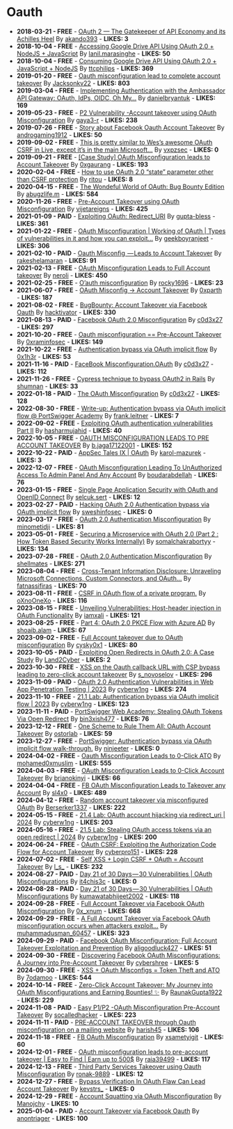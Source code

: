 # Oauth

- **2018-03-21 - FREE** - [OAuth 2 — The Gatekeeper of API Economy and its Achilles Heel](https://medium.com/engineer-infinite-value-from-finite-resources/oauth-2-the-gatekeeper-of-api-economy-and-its-achilles-heel-part-1-40b9af74d115)  By  [akando393](https://medium.com/@akando393) - **LIKES: 3**
- **2018-10-04 - FREE** - [Accessing Google Drive API Using OAuth 2.0 + NodeJS + JavaScript](https://medium.com/@lanil.marasinghe/accessing-google-drive-api-using-oauth-2-0-nodejs-javascript-6b779fe85e01)  By  [lanil.marasinghe](https://medium.com/@lanil.marasinghe) - **LIKES: 50**
- **2018-10-04 - FREE** - [Consuming Google Drive API Using OAuth 2.0 + JavaScript + NodeJS](https://medium.com/@ttcphilips/accessing-google-drive-api-using-oauth-2-0-nodejs-javascript-5283b694e5ba)  By  [ttcphilips](https://medium.com/@ttcphilips) - **LIKES: 369**
- **2019-01-20 - FREE** - [Oauth misconfiguration lead to complete account takeover](https://medium.com/@Jacksonkv22/oauth-misconfiguration-lead-to-complete-account-takeover-c8e4e89a96a)  By  [Jacksonkv22](https://medium.com/@Jacksonkv22) - **LIKES: 803**
- **2019-03-04 - FREE** - [Implementing Authentication with the Ambassador API Gateway: OAuth, IdPs, OIDC, Oh My…](https://blog.getambassador.io/implementing-authentication-with-the-ambassador-api-gateway-oauth-idps-oidc-oh-my-26a1a6d77bb3)  By  [danielbryantuk](https://medium.com/@danielbryantuk) - **LIKES: 169**
- **2019-05-23 - FREE** - [P2 Vulnerability -Account takeover using OAuth Misconfiguration](https://gaya3-r.medium.com/account-takeover-using-oauth-misconfiguration-3fab424317c1)  By  [gaya3-r](https://medium.com/@gaya3-r) - **LIKES: 238**
- **2019-07-26 - FREE** - [Story about Facebook Oauth Account Takeover](https://medium.com/@androgaming1912/story-about-facebook-oauth-account-takeover-6537ff32281b)  By  [androgaming1912](https://medium.com/@androgaming1912) - **LIKES: 50**
- **2019-09-02 - FREE** - [This is pretty similar to Wes’s awesome OAuth CSRF in Live, except it’s in the main Microsoft…](https://medium.com/vxpz/this-is-pretty-similar-to-wess-awesome-oauth-csrf-in-live-except-it-s-in-the-main-microsoft-e661f0072a37)  By  [vxpzsec](https://medium.com/@vxpzsec) - **LIKES: 0**
- **2019-09-21 - FREE** - [[Case Study] OAuth Misconfiguration leads to Account Takeover](https://0xgaurang.medium.com/case-study-oauth-misconfiguration-leads-to-account-takeover-d3621fe8308b)  By  [0xgaurang](https://medium.com/@0xgaurang) - **LIKES: 193**
- **2020-02-04 - FREE** - [How to use OAuth 2.0 “state” parameter other than CSRF protection](https://ritou.medium.com/how-to-use-oauth-2-0-state-parameter-other-than-csrf-protection-ff64f91ebc8b)  By  [ritou](https://medium.com/@ritou) - **LIKES: 8**
- **2020-04-15 - FREE** - [The Wondeful World of OAuth: Bug Bounty Edition](https://medium.com/a-bugz-life/the-wondeful-world-of-oauth-bug-bounty-edition-af3073b354c1)  By  [abugzlife.m](https://medium.com/@abugzlife.m) - **LIKES: 584**
- **2020-11-26 - FREE** - [Pre-Account Takeover using OAuth Misconfiguration](https://vijetareigns.medium.com/pre-account-takeover-using-oauth-misconfiguration-ebd32b80f3d3)  By  [vijetareigns](https://medium.com/@vijetareigns) - **LIKES: 425**
- **2021-01-09 - PAID** - [Exploiting OAuth: Redirect_URI](https://gupta-bless.medium.com/exploiting-oauth-redirect-uri-3e27de6d7a70)  By  [gupta-bless](https://medium.com/@gupta-bless) - **LIKES: 361**
- **2021-01-22 - FREE** - [OAuth Misconfiguration | Working of OAuth | Types of vulnerabilities in it and how you can exploit…](https://geekboyranjeet.medium.com/oauth-misconfiguration-working-of-oauth-types-of-vulnerabilities-in-it-and-how-you-can-exploit-38bbe566c468)  By  [geekboyranjeet](https://medium.com/@geekboyranjeet) - **LIKES: 306**
- **2021-02-10 - PAID** - [Oauth Misconfig  — Leads to Account Takeover](https://infosecwriteups.com/oauth-misconfig-leads-to-account-takeover-7a360e6d9cac)  By  [rakeshelamaran](https://medium.com/@rakeshelamaran) - **LIKES: 91**
- **2021-02-13 - FREE** - [OAuth Misconfiguration Leads to Full Account takeover](https://infosecwriteups.com/oauth-misconfiguration-leads-to-full-account-takeover-22b032cb6732)  By  [neroli](https://medium.com/@neroli) - **LIKES: 450**
- **2021-02-25 - FREE** - [O’auth misconfiguration](https://rocky1696.medium.com/oauth-misconfiguration-82458da4d00c)  By  [rocky1696](https://medium.com/@rocky1696) - **LIKES: 23**
- **2021-06-07 - FREE** - [OAuth Misconfig → Account Takeover](https://0xparth.medium.com/oauth-misconfig-account-takeover-df68afe3245b)  By  [0xparth](https://medium.com/@0xparth) - **LIKES: 187**
- **2021-08-02 - FREE** - [BugBounty: Account Takeover via Facebook Oauth](https://hacktivator.medium.com/bugbounty-account-takeover-via-facebook-oauth-67b454696c0f)  By  [hacktivator](https://medium.com/@hacktivator) - **LIKES: 330**
- **2021-08-13 - PAID** - [Facebook OAuth 2.0 Misconfiguration](https://infosecwriteups.com/facebook-oauth-2-0-misconfiguration-c41574272d90)  By  [c0d3x27](https://medium.com/@c0d3x27) - **LIKES: 297**
- **2021-10-20 - FREE** - [Oauth misconfiguration == Pre-Account Takeover](https://0xraminfosec.medium.com/oauth-misconfiguration-pre-account-takeover-988a2905a900)  By  [0xraminfosec](https://medium.com/@0xraminfosec) - **LIKES: 149**
- **2021-10-22 - FREE** - [Authentication bypass via OAuth implicit flow](https://medium.com/@0x1h3r/authentication-bypass-via-oauth-implicit-flow-3805b409bfa1)  By  [0x1h3r](https://medium.com/@0x1h3r) - **LIKES: 53**
- **2021-11-16 - PAID** - [FaceBook Misconfiguration.OAuth](https://blog.devgenius.io/facebook-misconfiguration-oauth-c0227beb6f62)  By  [c0d3x27](https://medium.com/@c0d3x27) - **LIKES: 112**
- **2021-11-26 - FREE** - [Cypress technique to bypass OAuth2 in Rails](https://medium.com/cypress-io-thailand/cypress-technique-to-bypass-oauth2-in-rails-d5811d9e98e3)  By  [shumnan](https://medium.com/@shumnan) - **LIKES: 33**
- **2022-01-18 - PAID** - [The OAuth Misconfiguration](https://infosecwriteups.com/the-oauth-misconfiguration-15e66dd19a6e)  By  [c0d3x27](https://medium.com/@c0d3x27) - **LIKES: 128**
- **2022-08-30 - FREE** - [Write-up: Authentication bypass via OAuth implicit flow @ PortSwigger Academy](https://infosecwriteups.com/write-up-authentication-bypass-via-oauth-implicit-flow-portswigger-academy-c98b841d3d3d)  By  [frank.leitner](https://medium.com/@frank.leitner) - **LIKES: 7**
- **2022-09-02 - FREE** - [Exploiting OAuth authentication vulnerabilities Part II](https://infosecwriteups.com/exploiting-oauth-authentication-vulnerabilities-part-ii-6c150f492e62)  By  [hasharmujahid](https://medium.com/@hasharmujahid) - **LIKES: 40**
- **2022-10-05 - FREE** - [OAUTH MISCONFIGURATION LEADS TO PRE ACCOUNT TAKEOVER](https://medium.com/@b.jaga17122001/oauth-misconfiguration-leads-to-pre-account-takeover-5b40f0a90e16)  By  [b.jaga17122001](https://medium.com/@b.jaga17122001) - **LIKES: 152**
- **2022-10-22 - PAID** - [AppSec Tales IX | OAuth](https://karol-mazurek.medium.com/appsec-tales-ix-oauth-5be70368ff9e)  By  [karol-mazurek](https://medium.com/@karol-mazurek) - **LIKES: 3**
- **2022-12-07 - FREE** - [OAuth Misconfiguration Leading To UnAuthorized Access To Admin Panel And Any Account](https://medium.com/@boudarabdellah/oauth-misconfiguration-leading-to-unauthorized-access-to-admin-panel-and-any-account-405f6d74f877)  By  [boudarabdellah](https://medium.com/@boudarabdellah) - **LIKES: 76**
- **2023-01-15 - FREE** - [Single Page Application Security with OAuth and OpenID Connect](https://medium.com/@selcuk.sert/single-page-application-security-with-oauth-and-openid-connect-ef27e9e6e144)  By  [selcuk.sert](https://medium.com/@selcuk.sert) - **LIKES: 12**
- **2023-02-27 - PAID** - [Hacking OAuth 2.0 Authentication bypass via OAuth implicit flow](https://medium.com/@sweshinfosec/hacking-oauth-2-0-authentication-bypass-via-oauth-implicit-flow-11fcc83956c2)  By  [sweshinfosec](https://medium.com/@sweshinfosec) - **LIKES: 0**
- **2023-03-17 - FREE** - [OAuth 2.0 Authentication Misconfiguration](https://systemweakness.com/oauth-authentication-misconfiguration-cb43c3b3ec24)  By  [minometidji](https://medium.com/@minometidji) - **LIKES: 81**
- **2023-05-01 - FREE** - [Securing a Microservice with OAuth 2.0 (Part 2 : How Token Based Security Works Internally)](https://blog.devgenius.io/securing-a-microservice-with-oauth-2-0-part-2-how-token-based-security-works-internally-224682e2b2ef)  By  [somalchakrabortyy](https://medium.com/@somalchakrabortyy) - **LIKES: 134**
- **2023-07-28 - FREE** - [OAuth 2.0 Authentication Misconfiguration](https://shellmates.medium.com/oauth-2-0-authentication-misconfiguration-dcb811062f1d)  By  [shellmates](https://medium.com/@shellmates) - **LIKES: 271**
- **2023-08-04 - FREE** - [Cross-Tenant Information Disclosure: Unraveling Microsoft Connections, Custom Connectors, and OAuth…](https://fatnassifiras.medium.com/cross-tenant-information-disclosure-unraveling-microsoft-connections-custom-connectors-and-oauth-6487321d28b3)  By  [fatnassifiras](https://medium.com/@fatnassifiras) - **LIKES: 70**
- **2023-08-11 - FREE** - [CSRF in OAuth flow of a private program.](https://medium.com/@oXnoOneXo/csrf-in-oauth-flow-of-a-private-program-46db275eed33)  By  [oXnoOneXo](https://medium.com/@oXnoOneXo) - **LIKES: 116**
- **2023-08-15 - FREE** - [Unveiling Vulnerabilities: Host-header injection in OAuth Functionality](https://medium.com/@iamxali/unveiling-vulnerabilities-host-header-injection-in-oauth-functionality-4ec80557ada7)  By  [iamxali](https://medium.com/@iamxali) - **LIKES: 121**
- **2023-08-25 - FREE** - [Part 4: OAuth 2.0 PKCE Flow with Azure AD](https://medium.com/@shoaib.alam/part-4-oauth-2-0-pkce-flow-with-azure-ad-cc225c0ed9f6)  By  [shoaib.alam](https://medium.com/@shoaib.alam) - **LIKES: 67**
- **2023-09-02 - FREE** - [Full Account takeover due to OAuth misconfiguration](https://cysky0x1.medium.com/full-account-takeover-due-to-oauth-misconfiguration-50d8747b268e)  By  [cysky0x1](https://medium.com/@cysky0x1) - **LIKES: 80**
- **2023-10-05 - PAID** - [Exploiting Open Redirects in OAuth 2.0: A Case Study](https://medium.com/@Land2Cyber/exploiting-open-redirects-in-oauth-2-0-a-case-study-d7d70a34d6e1)  By  [Land2Cyber](https://medium.com/@Land2Cyber) - **LIKES: 2**
- **2023-10-30 - FREE** - [XSS on the Oauth callback URL with CSP bypass leading to zero-click account takeover](https://infosecwriteups.com/xss-on-the-oauth-callback-url-with-csp-bypass-leading-to-zero-click-account-takeover-c6c870b234bd)  By  [s_novoselov](https://medium.com/@s_novoselov) - **LIKES: 296**
- **2023-11-09 - PAID** - [OAuth 2.0 Authentication Vulnerabilities in Web App Penetration Testing | 2023](https://medium.com/infosecmatrix/oauth-2-0-authentication-vulnerabilities-in-web-app-penetration-testing-2023-2895c3991bde)  By  [cyberw1ng](https://medium.com/@cyberw1ng) - **LIKES: 274**
- **2023-11-10 - FREE** - [21.1 Lab: Authentication bypass via OAuth implicit flow | 2023](https://cyberw1ng.medium.com/21-1-lab-authentication-bypass-via-oauth-implicit-flow-2023-15f819305f73)  By  [cyberw1ng](https://medium.com/@cyberw1ng) - **LIKES: 123**
- **2023-11-11 - PAID** - [PortSwigger Web Academy: Stealing OAuth Tokens Via Open Redirect](https://bin3xish477.medium.com/portswigger-web-academy-stealing-oauth-tokens-via-open-redirect-7671858b2459)  By  [bin3xish477](https://medium.com/@bin3xish477) - **LIKES: 76**
- **2023-12-12 - FREE** - [One Scheme to Rule Them All: OAuth Account Takeover](https://medium.com/@ostorlab/one-scheme-to-rule-them-all-oauth-account-takeover-26ac4cb5e898)  By  [ostorlab](https://medium.com/@ostorlab) - **LIKES: 59**
- **2023-12-27 - FREE** - [PortSwigger: Authentication bypass via OAuth implicit flow walk-through.](https://medium.com/@ninjeeter/portswigger-authentication-bypass-via-oauth-implicit-flow-walk-through-cb0f96a6f871)  By  [ninjeeter](https://medium.com/@ninjeeter) - **LIKES: 0**
- **2024-04-02 - FREE** - [Oauth Misconfiguration Leads to 0-Click ATO](https://medium.com/@mohamed0xmuslim/oauth-misconfiguration-leads-to-0-click-ato-b407fe05fdf4)  By  [mohamed0xmuslim](https://medium.com/@mohamed0xmuslim) - **LIKES: 555**
- **2024-04-03 - FREE** - [OAuth Misconfiguration Leads to 0-Click Account Takeover](https://medium.com/@brianokinyi/oauth-misconfiguration-leads-to-0-click-account-takeover-e040d6bb7321)  By  [brianokinyi](https://medium.com/@brianokinyi) - **LIKES: 66**
- **2024-04-04 - FREE** - [FB OAuth Misconfiguration Leads to Takeover any Account](https://sl4x0.medium.com/fb-oauth-misconfiguration-leads-to-takeover-any-account-061316a5b31b)  By  [sl4x0](https://medium.com/@sl4x0) - **LIKES: 489**
- **2024-04-12 - FREE** - [Random account takeover via misconfigured OAuth](https://medium.com/@Berserker1337/random-account-takeover-via-misconfigured-oauth-5dc2cbbbe905)  By  [Berserker1337](https://medium.com/@Berserker1337) - **LIKES: 222**
- **2024-05-15 - FREE** - [21.4 Lab: OAuth account hijacking via redirect_uri | 2024](https://medium.com/infosecmatrix/21-4-lab-oauth-account-hijacking-via-redirect-uri-2024-4a8bfbb95d12)  By  [cyberw1ng](https://medium.com/@cyberw1ng) - **LIKES: 203**
- **2024-05-16 - FREE** - [21.5 Lab: Stealing OAuth access tokens via an open redirect | 2024](https://medium.com/infosecmatrix/21-5-lab-stealing-oauth-access-tokens-via-an-open-redirect-2024-88c3679cf0a3)  By  [cyberw1ng](https://medium.com/@cyberw1ng) - **LIKES: 200**
- **2024-06-24 - FREE** - [OAuth CSRF: Exploiting the Authorization Code Flow for Account Takeover](https://medium.com/@cyberpro151/oauth-csrf-exploiting-the-authorization-code-flow-for-account-takeover-f67cee914d39)  By  [cyberpro151](https://medium.com/@cyberpro151) - **LIKES: 228**
- **2024-07-02 - FREE** - [Self XSS + Login CSRF + OAuth = Account Takeover](https://medium.com/@l_s_/self-xss-login-csrf-oauth-account-takeover-6357f3395b49)  By  [l_s_](https://medium.com/@l_s_) - **LIKES: 232**
- **2024-08-27 - PAID** - [Day 21 of 30 Days — 30 Vulnerabilities | OAuth Misconfigurations](https://it4chis3c.medium.com/day-21-of-30-days-30-vulnerabilities-oauth-misconfigurations-5d4cba345f25)  By  [it4chis3c](https://medium.com/@it4chis3c) - **LIKES: 0**
- **2024-08-28 - PAID** - [Day 21 of 30 Days — 30 Vulnerabilities | OAuth Misconfigurations](https://medium.com/@kumawatabhijeet2002/day-21-of-30-days-30-vulnerabilities-oauth-misconfigurations-693c16cf5476)  By  [kumawatabhijeet2002](https://medium.com/@kumawatabhijeet2002) - **LIKES: 118**
- **2024-09-28 - FREE** - [Full Account Takeover via Facebook OAuth Misconfiguration](https://medium.com/@0x_xnum/full-account-takeover-via-facebook-oauth-misconfiguration-9e30fe1c1da1)  By  [0x_xnum](https://medium.com/@0x_xnum) - **LIKES: 668**
- **2024-09-29 - FREE** - [A Full Account Takeover via Facebook OAuth misconfiguration occurs when attackers exploit…](https://medium.com/@muhammadusman_60457/a-full-account-takeover-via-facebook-oauth-misconfiguration-occurs-when-attackers-exploit-c1f0e17fc998)  By  [muhammadusman_60457](https://medium.com/@muhammadusman_60457) - **LIKES: 323**
- **2024-09-29 - PAID** - [Facebook OAuth Misconfiguration: Full Account Takeover Exploitation and Prevention](https://medium.com/@aligoodluck427/facebook-oauth-misconfiguration-full-account-takeover-exploitation-and-prevention-0dd5bfb3cd81)  By  [aligoodluck427](https://medium.com/@aligoodluck427) - **LIKES: 51**
- **2024-09-30 - FREE** - [Discovering Facebook OAuth Misconfigurations: A Journey into Pre-Account Takeover](https://medium.com/@cybershree/discovering-facebook-oauth-misconfigurations-a-journey-into-pre-account-takeover-92a38254cbec)  By  [cybershree](https://medium.com/@cybershree) - **LIKES: 5**
- **2024-09-30 - FREE** - [XSS + OAuth Misconfigs = Token Theft and ATO](https://7odamoo.medium.com/xss-oauth-misconfigs-token-theft-and-ato-d0837c44cd31)  By  [7odamoo](https://medium.com/@7odamoo) - **LIKES: 544**
- **2024-10-14 - FREE** - [Zero-Click Account Takeover: My Journey into OAuth Misconfigurations and Earning Bounties! ✨](https://osintteam.blog/oauth-misconfiguration-how-i-hijacked-accounts-with-0-clicks-and-got-paid-df8f7a20b438)  By  [RaunakGupta1922](https://medium.com/@RaunakGupta1922) - **LIKES: 229**
- **2024-11-08 - PAID** - [Easy P1/P2 -OAuth Misconfiguration Pre-Account Takeover](https://medium.com/h7w/oauth-misconfiguration-pre-account-takeover-535beb8d1987)  By  [socalledhacker](https://medium.com/@socalledhacker) - **LIKES: 223**
- **2024-11-11 - PAID** - [PRE-ACCOUNT TAKEOVER through Oauth misconfiguration on a mailing website](https://infosecwriteups.com/pre-account-takeover-through-misconfigured-oauth-on-a-mailing-website-b906a5c118e9)  By  [harish45](https://medium.com/@harish45) - **LIKES: 106**
- **2024-11-18 - FREE** - [FB OAuth Misconfiguration](https://xsametyigit.medium.com/fb-oauth-misconfiguration-d6c2f5d067d8)  By  [xsametyigit](https://medium.com/@xsametyigit) - **LIKES: 60**
- **2024-12-01 - FREE** - [OAuth misconfiguration leads to pre-account takeover | Easy to Find | Earn up to 500$](https://medium.com/@raia39499/oauth-misconfiguration-leads-to-pre-account-takeover-easy-to-find-earn-up-to-500-e97fc31a5f8d)  By  [raia39499](https://medium.com/@raia39499) - **LIKES: 117**
- **2024-12-13 - FREE** - [Third Party Services Takeover using Oauth Misconfiguration](https://infosecwriteups.com/third-party-services-takeover-using-oauth-misconfiguration-8888a0c1ad86)  By  [ronak-9889](https://medium.com/@ronak-9889) - **LIKES: 12**
- **2024-12-27 - FREE** - [Bypass Verification In OAuth Flaw Can Lead Account Takeover](https://medium.com/@kevstrs_/bypass-verification-in-oauth-flaw-can-lead-account-takeover-310e7aae5fa9)  By  [kevstrs_](https://medium.com/@kevstrs_) - **LIKES: 0**
- **2024-12-29 - FREE** - [Account Squatting via OAuth Misconfiguration](https://medium.com/@Manojchy/account-squatting-via-oauth-misconfiguration-d1aa1aab8921)  By  [Manojchy](https://medium.com/@Manojchy) - **LIKES: 10**
- **2025-01-04 - PAID** - [Account Takeover via Facebook Oauth](https://anontriager.medium.com/account-takeover-via-facebook-oauth-cd1f6219f7dd)  By  [anontriager](https://medium.com/@anontriager) - **LIKES: 100**
